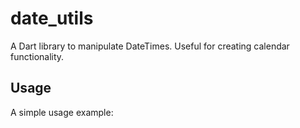 # date_utils

A Dart library to manipulate DateTimes. Useful for creating calendar functionality.

## Usage

A simple usage example:

